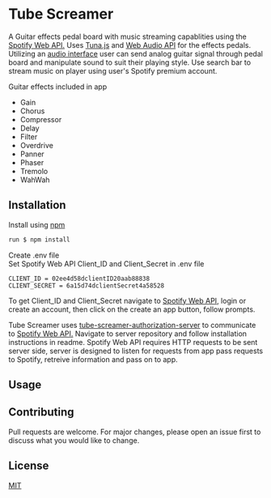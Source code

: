 # Tube Screamer

A Guitar effects pedal board with music streaming capablities using the [Spotify Web API.](https://developer.spotify.com/documentation/web-api/) Uses [Tuna.js](https://github.com/Theodeus/tuna) and [Web Audio API](https://www.w3.org/TR/webaudio/) for the effects pedals. Utilizing an [audio interface](https://en.wikipedia.org/wiki/Audio_interface) user can send analog guitar signal through pedal board and manipulate sound to suit their playing style. Use search bar to stream music on player using user's Spotify premium account.

Guitar effects included in app
* Gain 
* Chorus 
* Compressor 
* Delay 
* Filter 
* Overdrive 
* Panner 
* Phaser 
* Tremolo 
* WahWah

## Installation

Install using [npm](https://docs.npmjs.com/downloading-and-installing-node-js-and-npm)

```bash
run $ npm install
```
Create .env file<br>
Set Spotify Web API Client_ID and Client_Secret in .env file

```
CLIENT_ID = 02ee4d58dclientID20aab88838
CLIENT_SECRET = 6a15d74dclientSecret4a58528
```
To get Client_ID and Client_Secret navigate to [Spotify Web API](https://developer.spotify.com/dashboard/applications), login or create an account, then click on the create an app button, follow prompts.

Tube Screamer uses [tube-screamer-authorization-server](https://github.com/lahb2434/tube-screamer-authorization-server) to communicate to [Spotify Web API.](https://developer.spotify.com/documentation/web-api/) Navigate to server repository and follow installation instructions in readme.  Spotify Web API requires HTTP requests to be sent server side, server is designed to listen for requests from app pass requests to Spotify, retreive information and pass on to app.

## Usage

## Contributing
Pull requests are welcome. For major changes, please open an issue first to discuss what you would like to change.

## License
[MIT](https://choosealicense.com/licenses/mit/)